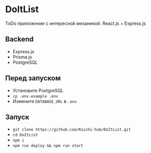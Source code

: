 # DoItList
ToDo приложение с интересной механикой. React.js + Express.js

## Backend
- Express.js
- Prisma.js
- PostgreSQL

## Перед запуском
- Установите PostgreSQL
- `cp .env.example .env`
- Измените `DATABASE_URL` в `.env`

## Запуск
- `git clone https://github.com/Koichi-hub/DoItList.git`
- `cd DoItList`
- `npm i`
- `npm run deploy && npm run start`
